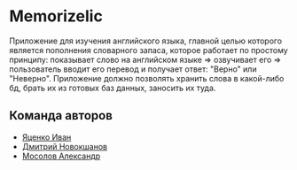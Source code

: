 # Memorizelic

Приложение для изучения английского языка, главной целью которого является пополнения словарного запаса, которое работает по простому принципу: показывает слово на английском языке => озвучивает его => пользователь вводит его перевод и получает ответ: "Верно" или "Неверно". Приложение должно позволять хранить слова в какой-либо бд, брать их из готовых баз данных, заносить их туда.

## Команда авторов

- [Яценко Иван](https://github.com/libraryMaker)
- [Дмитрий Новокшанов](https://github.com/Novokshanov)
- [Мосолов Александр](https://github.com/green-object)